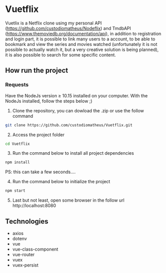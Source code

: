 # Vuetflix
Vuetlix is a Netflix clone using my personal API (https://github.com/custodiomatheus/Nodeflix) and TmdbAPI (https://www.themoviedb.org/documentation/api), in addition to registration and login part, it is possible to link many users to a account, to be able to bookmark and view the series and movies watched (unfortunately it is not possible to actually watch it, but a very creative solution is being planned), it is also possible to search for some specific content.

## How run the project

### Requests
Have the NodeJs version ≥ 10.15 installed on your computer.
With the NodeJs installed, follow the steps below ;)

1. Clone the repository, you can dowload the .zip or use the follow command
```bash
git clone https://github.com/custodiomatheus/Vuetflix.git
```
2. Access the project folder
```bash
cd Vuetflix
```
3. Run the command below to install all project dependencies
```bash
npm install
```
PS: this can take a few seconds....

4. Run the command below to initialize the project
```bash
npm start
```
5. Last but not least, open some browser in the follow url
http://localhost:8080

## Technologies
* axios
* dotenv
* vue
* vue-class-component
* vue-router
* vuex
* vuex-persist


